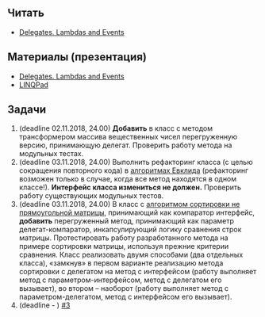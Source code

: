 ## Читать
- [Delegates. Lambdas and Events](https://github.com/EPM-RD-NETLAB/.NET-Framework-modules/tree/master/M9.%20Delegates.%20Lambdas%20and%20Events)

## Материалы (презентация)
- [Delegates. Lambdas and Events](https://github.com/EPM-RD-NETLAB/.NET-Framework-modules/tree/master/M9.%20Delegates.%20Lambdas%20and%20Events)
- [LINQPad](https://drive.google.com/drive/folders/1fKpKcUtqUuvpl1gKxxsWVOx6PRkCH_uf)

## Задачи 
1. (deadline 02.11.2018, 24.00) **Добавить** в класс с методом трансформером массива вещественных чисел перегруженную версию, принимающую делегат. Проверить работу метода на модульных тестах.
2. (deadline 03.11.2018, 24.00) Выполнить рефакторинг класса (с целью сокращения повторного кода) в [алгоритмах Евклида](https://github.com/AnzhelikaKravchuk/Training-Autumn-2018/tree/master/Day%204) (рефакторинг возможен только в случае, когда все метод находятся в одном классе!). **Интерфейс класса измениться не должен.** Проверить работу существующих модульных тестов.
3. (deadline 03.11.2018, 24.00) В класс с [алгоритмом сортировки не прямоугольной матрицы](https://github.com/AnzhelikaKravchuk/Training-Autumn-2018/tree/master/Day%207), принимающий как компаратор интерфейс, **добавить** перегруженный метод, принимающий как параметр делегат-компаратор, инкапсулирующий логику сравнения строк матрицы. Протестировать работу разработанного метода на примере сортировки матрицы, используя прежние критерии сравнения. Класс реализовать двумя способами (два отдельных класса), «замкнув» в первом варианте реализацию метода сортировки с делегатом на метод с интерфейсом (работу выполняет метод с параметром-интерфейсом, метод с делегатом его вызывает), во втором – наоборот (работу выполняет метод с параметром-делегатом, метод с интерфейсом его вызывает).
4. (deadline - ) [#3](https://github.com/AnzhelikaKravchuk/Training-Autumn-2018/tree/master/Day%208)
